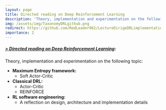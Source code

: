 ```yaml
---
layout: page
title: Directed reading on Deep Reinforcement Learning
description: 'Theory, implementation and experimentation on the following topic: Maximum Entropy framework, Classical DRL and RL software engineering'
img: /assets/img/TaxonomyDRLgithub.png
redirect: https://github.com/RedLeader962/LectureDirigeDRLimplementation
importance: 2
---
```


##### [> Directed reading on **Deep Reinforcement Learning**](https://github.com/RedLeader962/LectureDirigeDRLimplementation): 
Theory, implementation and experimentation on the following topic:
- **Maximum Entropy framework:** 
    - Soft Actor-Critic 
- **Classical DRL:**
    - Actor-Critic
    - REINFORCE
- **RL software engineering:**
    - A reflection on design, architecture and implementation details


